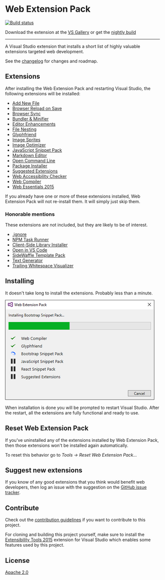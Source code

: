 # Web Extension Pack

[![Build status](https://ci.appveyor.com/api/projects/status/7yqisx9nepdo5auu?svg=true)](https://ci.appveyor.com/project/madskristensen/webextensionpack)

Download the extension at the
[VS Gallery](https://visualstudiogallery.msdn.microsoft.com/f3b504c6-0095-42f1-a989-51d5fc2a8459)
or get the
[nightly build](http://vsixgallery.com/extension/92e3e73b-510f-45bb-8aee-c637e83778b3/)

------------------------------------

A Visual Studio extension that installs a short list of
highly valuable extensions targeted web development.

See the [changelog](CHANGELOG.md) for changes and roadmap.

## Extensions
After installing the Web Extension Pack and restarting
Visual Studio, the following extensions will be installed:

- [Add New File](https://visualstudiogallery.msdn.microsoft.com/3f820e99-6c0d-41db-aa74-a18d9623b1f3)
- [Browser Reload on Save](https://visualstudiogallery.msdn.microsoft.com/46eef4d9-045b-4596-bd7f-eee980bb5450)
- [Browser Sync](https://visualstudiogallery.msdn.microsoft.com/5741a548-5179-4a77-ad96-fca71535774d)
- [Bundler & Minifier](https://visualstudiogallery.msdn.microsoft.com/9ec27da7-e24b-4d56-8064-fd7e88ac1c40)
- [Editor Enhancements](https://visualstudiogallery.msdn.microsoft.com/4f64e542-3772-4136-8f87-0113441c7aa1)
- [File Nesting](https://visualstudiogallery.msdn.microsoft.com/3ebde8fb-26d8-4374-a0eb-1e4e2665070c)
- [Glyphfriend](https://visualstudiogallery.msdn.microsoft.com/5fd24afb-b3b2-4cec-9b03-1cfcec6123aa)
- [Image Sprites](https://visualstudiogallery.msdn.microsoft.com/8bb845e9-5717-4eae-aed3-1fdf6fe5819a)
- [Image Optimizer](https://visualstudiogallery.msdn.microsoft.com/a56eddd3-d79b-48ac-8c8f-2db06ade77c3)
- [JavaScript Snippet Pack](https://visualstudiogallery.msdn.microsoft.com/423eb4a3-215f-4a8f-9287-1512618ffda3)
- [Markdown Editor](https://visualstudiogallery.msdn.microsoft.com/eaab33c3-437b-4918-8354-872dfe5d1bfe)
- [Open Command Line](https://visualstudiogallery.msdn.microsoft.com/4e84e2cf-2d6b-472a-b1e2-b84932511379)
- [Package Installer](https://visualstudiogallery.msdn.microsoft.com/753b9720-1638-4f9a-ad8d-2c45a410fd74)
- [Suggested Extensions](https://visualstudiogallery.msdn.microsoft.com/3be88243-8bf1-407a-a7ca-a968d0de2d59)
- [Web Accessibility Checker](https://visualstudiogallery.msdn.microsoft.com/3aabefab-1681-4fea-8f95-6a62e2f0f1ec)
- [Web Compiler](https://visualstudiogallery.msdn.microsoft.com/3b329021-cd7a-4a01-86fc-714c2d05bb6c)
- [Web Essentials 2015](https://visualstudiogallery.msdn.microsoft.com/ee6e6d8c-c837-41fb-886a-6b50ae2d06a2)

If you already have one or more of these extensions installed,
Web Extension Pack will not re-install them. It will simply
just skip them.

### Honorable mentions
These extensions are not included, but they are likely to be of
interest.

- [.ignore](https://visualstudiogallery.msdn.microsoft.com/d0eba56d-603b-45ab-a680-edfda585f7f3)
- [NPM Task Runner](https://visualstudiogallery.msdn.microsoft.com/8f2f2cbc-4da5-43ba-9de2-c9d08ade4941)
- [Client-Side Library Installer](https://visualstudiogallery.msdn.microsoft.com/4cd5e0e0-2c38-426b-9f43-1d3688cc8be1)
- [Open in VS Code](https://visualstudiogallery.msdn.microsoft.com/33f6f3fd-68e8-4783-b934-ece91a08d265)
- [SideWaffle Template Pack](https://visualstudiogallery.msdn.microsoft.com/a16c2d07-b2e1-4a25-87d9-194f04e7a698)
- [Text Generator](https://visualstudiogallery.msdn.microsoft.com/4d809607-87dd-445c-8cd4-585da67c6beb)
- [Trailing Whitespace Visualizer](https://visualstudiogallery.msdn.microsoft.com/a204e29b-1778-4dae-affd-209bea658a59)

## Installing
It doesn't take long to install the extensions. Probably less
than a minute.

![Installing progress](art/progress.png)

When installation is done you will be prompted to restart
Visual Studio. After the restart, all the extensions are
fully functional and ready to use.

## Reset Web Extension Pack
If you've uninstalled any of the extensions installed by Web Extension
Pack, then those extensions won't be installed again automatically.

To reset this behavior go to _Tools -> Reset Web Extension Pack..._

## Suggest new extensions
If you know of any good extensions that you think would benefit web
developers, then log an issue with the suggestion on the 
[GitHub issue tracker](https://github.com/madskristensen/WebExtensionPack/issues).

## Contribute
Check out the [contribution guidelines](.github/CONTRIBUTING.md)
if you want to contribute to this project.

For cloning and building this project yourself, make sure 
to install the
[Extensibility Tools 2015](https://visualstudiogallery.msdn.microsoft.com/ab39a092-1343-46e2-b0f1-6a3f91155aa6)
extension for Visual Studio which enables some features
used by this project.

## License
[Apache 2.0](LICENSE) 